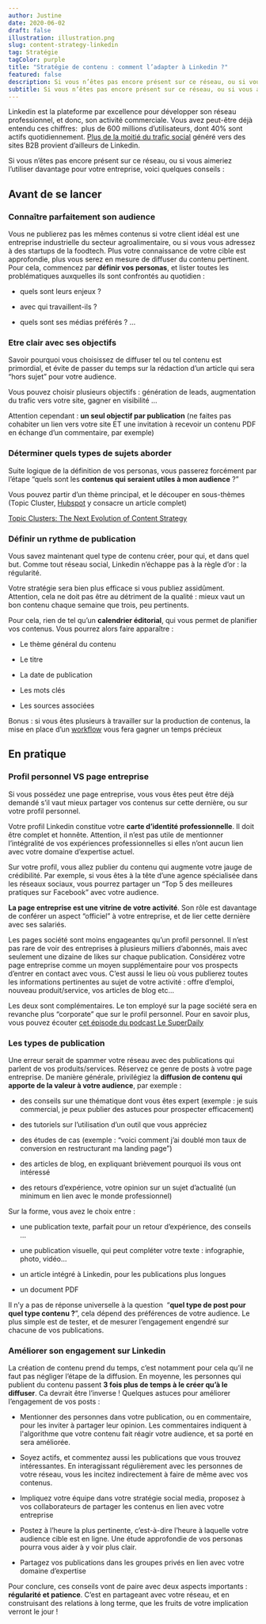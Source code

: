 ```yaml
---
author: Justine
date: 2020-06-02
draft: false
illustration: illustration.png
slug: content-strategy-linkedin
tag: Stratégie
tagColor: purple
title: "Stratégie de contenu : comment l’adapter à Linkedin ?"
featured: false
description: Si vous n’êtes pas encore présent sur ce réseau, ou si vous aimeriez l’utiliser davantage pour votre entreprise, voici quelques conseils
subtitle: Si vous n’êtes pas encore présent sur ce réseau, ou si vous aimeriez l’utiliser davantage pour votre entreprise, voici quelques conseils
---
```


Linkedin est la plateforme par excellence pour développer son réseau professionnel, et donc, son activité commerciale. Vous avez peut-être déjà entendu ces chiffres:  plus de 600 millions d’utilisateurs, dont 40% sont actifs quotidiennement. [Plus de la moitié du trafic social](https://sumo.com/stories/linkedin-traffic) généré vers des sites B2B provient d’ailleurs de Linkedin.

Si vous n’êtes pas encore présent sur ce réseau, ou si vous aimeriez l’utiliser davantage pour votre entreprise, voici quelques conseils :

## Avant de se lancer

### Connaître parfaitement son audience 

Vous ne publierez pas les mêmes contenus si votre client idéal est une entreprise industrielle du secteur agroalimentaire, ou si vous vous adressez à des startups de la foodtech. Plus votre connaissance de votre cible est approfondie, plus vous serez en mesure de diffuser du contenu pertinent. Pour cela, commencez par **définir vos personas**, et lister toutes les problématiques auxquelles ils sont confrontés au quotidien :

-   quels sont leurs enjeux ?

-   avec qui travaillent-ils ?

-   quels sont ses médias préférés ? ...

### Etre clair avec ses objectifs

Savoir pourquoi vous choisissez de diffuser tel ou tel contenu est primordial, et évite de passer du temps sur la rédaction d’un article qui sera “hors sujet” pour votre audience.

Vous pouvez choisir plusieurs objectifs : génération de leads, augmentation du trafic vers votre site, gagner en visibilité …

Attention cependant : **un seul objectif par publication** (ne faites pas cohabiter un lien vers votre site ET une invitation à recevoir un contenu PDF en échange d’un commentaire, par exemple)

### Déterminer quels types de sujets aborder 

Suite logique de la définition de vos personas, vous passerez forcément par l’étape “quels sont les **contenus qui seraient utiles à mon audience** ?”

Vous pouvez partir d’un thème principal, et le découper en sous-thèmes (Topic Cluster, [Hubspot](https://blog.hubspot.com/marketing/topic-clusters-seo) y consacre un article complet)

[Topic Clusters: The Next Evolution of Content Strategy](https://www.youtube.com/watch?v=xOGxyw9DSa8&feature=youtu.be)

### Définir un rythme de publication 

Vous savez maintenant quel type de contenu créer, pour qui, et dans quel but. Comme tout réseau social, Linkedin n’échappe pas à la règle d’or : la régularité.

Votre stratégie sera bien plus efficace si vous publiez assidûment. Attention, cela ne doit pas être au détriment de la qualité : mieux vaut un bon contenu chaque semaine que trois, peu pertinents.

Pour cela, rien de tel qu’un **calendrier éditorial**, qui vous permet de planifier vos contenus. Vous pourrez alors faire apparaître :

-   Le thème général du contenu

-   Le titre

-   La date de publication

-   Les mots clés

-   Les sources associées

Bonus : si vous êtes plusieurs à travailler sur la production de contenus, la mise en place d’un [workflow](https://www.pilot.pm/fr/blog/content-workflow/) vous fera gagner un temps précieux

## En pratique

### Profil personnel VS page entreprise 

Si vous possédez une page entreprise, vous vous êtes peut être déjà demandé s’il vaut mieux partager vos contenus sur cette dernière, ou sur votre profil personnel.

Votre profil Linkedin constitue votre **carte d’identité professionnelle**. Il doit être complet et honnête. Attention, il n’est pas utile de mentionner l’intégralité de vos expériences professionnelles si elles n’ont aucun lien avec votre domaine d’expertise actuel.

Sur votre profil, vous allez publier du contenu qui augmente votre jauge de crédibilité. Par exemple, si vous êtes à la tête d’une agence spécialisée dans les réseaux sociaux, vous pourrez partager un “Top 5 des meilleures pratiques sur Facebook” avec votre audience.

**La page entreprise est une vitrine de votre activité**. Son rôle est davantage de conférer un aspect “officiel” à votre entreprise, et de lier cette dernière avec ses salariés.

Les pages société sont moins engageantes qu’un profil personnel. Il n’est pas rare de voir des entreprises à plusieurs milliers d’abonnés, mais avec seulement une dizaine de likes sur chaque publication. Considérez votre page entreprise comme un moyen supplémentaire pour vos prospects d’entrer en contact avec vous. C’est aussi le lieu où vous publierez toutes les informations pertinentes au sujet de votre activité : offre d’emploi, nouveau produit/service, vos articles de blog etc…

Les deux sont complémentaires. Le ton employé sur la page société sera en revanche plus “corporate” que sur le profil personnel. Pour en savoir plus, vous pouvez écouter [cet épisode du podcast Le SuperDaily](https://lesuperdaily.com/episode/linkedin-page-entreprise-vs-profil-perso/)

### Les types de publication 

Une erreur serait de spammer votre réseau avec des publications qui parlent de vos produits/services. Réservez ce genre de posts à votre page entreprise. De manière générale, privilégiez la **diffusion de contenu qui apporte de la valeur à votre audience**, par exemple :

-   des conseils sur une thématique dont vous êtes expert (exemple : je suis commercial, je peux publier des astuces pour prospecter efficacement)

-   des tutoriels sur l’utilisation d’un outil que vous appréciez

-   des études de cas (exemple : “voici comment j’ai doublé mon taux de conversion en restructurant ma landing page”)

-   des articles de blog, en expliquant brièvement pourquoi ils vous ont intéressé

-   des retours d’expérience, votre opinion sur un sujet d’actualité (un minimum en lien avec le monde professionnel)

Sur la forme, vous avez le choix entre :

-   une publication texte, parfait pour un retour d’expérience, des conseils …

-   une publication visuelle, qui peut compléter votre texte : infographie, photo, vidéo…

-   un article intégré à Linkedin, pour les publications plus longues

-   un document PDF

Il n’y a pas de réponse universelle à la question  “**quel type de post pour quel type contenu ?**”, cela dépend des préférences de votre audience. Le plus simple est de tester, et de mesurer l’engagement engendré sur chacune de vos publications.

### Améliorer son engagement sur Linkedin 

La création de contenu prend du temps, c’est notamment pour cela qu’il ne faut pas négliger l’étape de la diffusion. En moyenne, les personnes qui publient du contenu passent **3 fois plus de temps à le créer qu’à le diffuser**. Ca devrait être l’inverse ! Quelques astuces pour améliorer l’engagement de vos posts :

-   Mentionner des personnes dans votre publication, ou en commentaire, pour les inviter à partager leur opinion. Les commentaires indiquent à l'algorithme que votre contenu fait réagir votre audience, et sa porté en sera améliorée.

-   Soyez actifs, et commentez aussi les publications que vous trouvez intéressantes. En interagissant régulièrement avec les personnes de votre réseau, vous les incitez indirectement à faire de même avec vos contenus.

-   Impliquez votre équipe dans votre stratégie social media, proposez à vos collaborateurs de partager les contenus en lien avec votre entreprise

-   Postez à l’heure la plus pertinente, c’est-à-dire l’heure à laquelle votre audience cible est en ligne. Une étude approfondie de vos personas pourra vous aider à y voir plus clair.

-   Partagez vos publications dans les groupes privés en lien avec votre domaine d’expertise

Pour conclure, ces conseils vont de paire avec deux aspects importants : **régularité et patience**. C’est en partageant avec votre réseau, et en construisant des relations à long terme, que les fruits de votre implication verront le jour !

